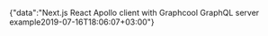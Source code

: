 {"data":"Next.js React Apollo client with Graphcool GraphQL server example2019-07-16T18:06:07+03:00"}
